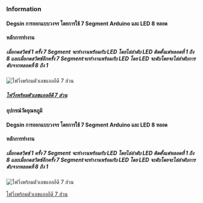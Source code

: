 ### **Information**
#### Degsin การออกแบบวงจร โดยการใช้ 7 Segment Arduino และ LED 8 หลอด 
#### หลักการทำงาน
##### เมื่อกดสวิตซ์ 1 ครั้ง 7 Segment จะทำงานพร้อมกับ LED โดยไล่ลำดับ LED ติดตั้งแต่หลอดที่ 1 ถึง 8 และเมื่อกดสวิตซ์อีกครั้ง 7 Segmentจะทำงานพร้อมกับ LED โดย LED จะดับโดยจะไล่ลำดับการดับจากหลอดที่ 8 ถึง 1
![ไฟวิ่งพร้อมตัวเลขแอลอีดี 7 ส่วน](https://i.pinimg.com/736x/0b/0c/74/0b0c743e0d373a0088c920c6c3398580.jpg)

##### [ไฟวิ่งพร้อมตัวเลขแอลอีดี 7 ส่วน](https://www.tinkercad.com/things/dqISRAGbJB6-7-?sharecode=4EEJ2Y0C-0DEm6faIEy3UeYP6-Xzg7pYN8eAAOf5LpA)
#### อุปกรณ์วัดอุณหภูมิ 
#### Degsin การออกแบบวงจร โดยการใช้ 7 Segment Arduino และ LED 8 หลอด 
#### หลักการทำงาน
##### เมื่อกดสวิตซ์ 1 ครั้ง 7 Segment จะทำงานพร้อมกับ LED โดยไล่ลำดับ LED ติดตั้งแต่หลอดที่ 1 ถึง 8 และเมื่อกดสวิตซ์อีกครั้ง 7 Segmentจะทำงานพร้อมกับ LED โดย LED จะดับโดยจะไล่ลำดับการดับจากหลอดที่ 8 ถึง 1
![ไฟวิ่งพร้อมตัวเลขแอลอีดี 7 ส่วน](https://i.pinimg.com/736x/0b/0c/74/0b0c743e0d373a0088c920c6c3398580.jpg)

[ไฟวิ่งพร้อมตัวเลขแอลอีดี 7 ส่วน](https://www.tinkercad.com/things/dqISRAGbJB6-7-?sharecode=4EEJ2Y0C-0DEm6faIEy3UeYP6-Xzg7pYN8eAAOf5LpA)
